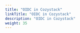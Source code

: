 ```yaml
---
title: "OIDC in Cozystack"
linkTitle: "OIDC in Cozystack"
description: "OIDC in Cozystack"
weight: 35
---
```

